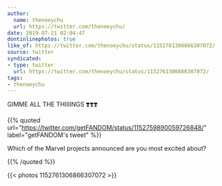 ```yaml
---
author:
  name: thenoeychu
  url: https://twitter.com/thenoeychu/
date: 2019-07-21 02:04:47
dontinlinephotos: true
like_of: https://twitter.com/thenoeychu/status/1152761306866307072/
source: twitter
syndicated:
- type: twitter
  url: https://twitter.com/thenoeychu/status/1152761306866307072/
tags:
- thenoeychu
---
```


GIMME ALL THE THIIIINGS ❣️❣️❣️ 

{{% quoted url="https://twitter.com/getFANDOM/status/1152759890059726848/" label="getFANDOM's tweet" %}}

Which of the Marvel projects announced are you most excited about? 

{{% /quoted %}}

{{< photos 1152761306866307072 >}}
